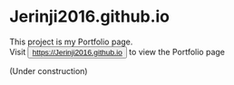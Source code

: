 # Jerinji2016.github.io

This project is my Portfolio page. <br>
Visit <button> <a>https://Jerinji2016.github.io</a> </button> to view the Portfolio page

(Under construction)
